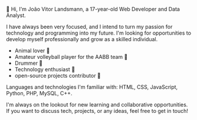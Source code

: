 👋 Hi, I'm João Vitor Landsmann, a 17-year-old Web Developer and Data Analyst.

I have always been very focused, and I intend to turn my passion for technology and programming into my future. 
I'm looking for opportunities to develop myself professionally and grow as a skilled individual.

- Animal lover 🐾
- Amateur volleyball player for the AABB team 🏐
- Drummer 🥁
- Technology enthusiast 🚀
- open-source projects contributor 🤝

Languages and technologies I'm familiar with: HTML, CSS, JavaScript, Python, PHP, MySQL, C++.

I'm always on the lookout for new learning and collaborative opportunities. If you want to discuss tech, projects, or any ideas, feel free to get in touch!

